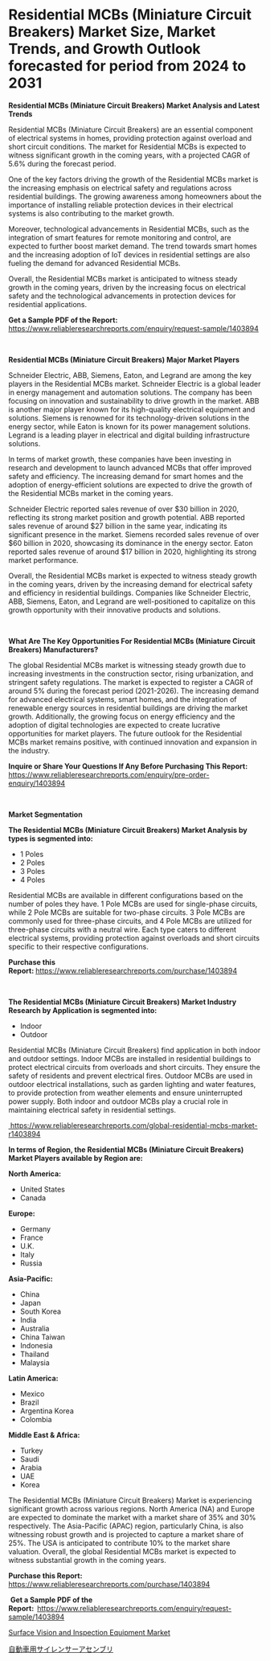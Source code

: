 <p><h1>Residential MCBs (Miniature Circuit Breakers) Market Size, Market Trends, and Growth Outlook forecasted for period from 2024 to 2031</h1></p><p><strong>Residential MCBs (Miniature Circuit Breakers) Market Analysis and Latest Trends</strong></p>
<p><p>Residential MCBs (Miniature Circuit Breakers) are an essential component of electrical systems in homes, providing protection against overload and short circuit conditions. The market for Residential MCBs is expected to witness significant growth in the coming years, with a projected CAGR of 5.6% during the forecast period. </p><p>One of the key factors driving the growth of the Residential MCBs market is the increasing emphasis on electrical safety and regulations across residential buildings. The growing awareness among homeowners about the importance of installing reliable protection devices in their electrical systems is also contributing to the market growth.</p><p>Moreover, technological advancements in Residential MCBs, such as the integration of smart features for remote monitoring and control, are expected to further boost market demand. The trend towards smart homes and the increasing adoption of IoT devices in residential settings are also fueling the demand for advanced Residential MCBs.</p><p>Overall, the Residential MCBs market is anticipated to witness steady growth in the coming years, driven by the increasing focus on electrical safety and the technological advancements in protection devices for residential applications.</p></p>
<p><strong>Get a Sample PDF of the Report:&nbsp;</strong> <a href="https://www.reliableresearchreports.com/enquiry/request-sample/1403894">https://www.reliableresearchreports.com/enquiry/request-sample/1403894</a></p>
<p>&nbsp;</p>
<p><strong>Residential MCBs (Miniature Circuit Breakers) Major Market Players</strong></p>
<p><p>Schneider Electric, ABB, Siemens, Eaton, and Legrand are among the key players in the Residential MCBs market. Schneider Electric is a global leader in energy management and automation solutions. The company has been focusing on innovation and sustainability to drive growth in the market. ABB is another major player known for its high-quality electrical equipment and solutions. Siemens is renowned for its technology-driven solutions in the energy sector, while Eaton is known for its power management solutions. Legrand is a leading player in electrical and digital building infrastructure solutions.</p><p>In terms of market growth, these companies have been investing in research and development to launch advanced MCBs that offer improved safety and efficiency. The increasing demand for smart homes and the adoption of energy-efficient solutions are expected to drive the growth of the Residential MCBs market in the coming years. </p><p>Schneider Electric reported sales revenue of over $30 billion in 2020, reflecting its strong market position and growth potential. ABB reported sales revenue of around $27 billion in the same year, indicating its significant presence in the market. Siemens recorded sales revenue of over $60 billion in 2020, showcasing its dominance in the energy sector. Eaton reported sales revenue of around $17 billion in 2020, highlighting its strong market performance.</p><p>Overall, the Residential MCBs market is expected to witness steady growth in the coming years, driven by the increasing demand for electrical safety and efficiency in residential buildings. Companies like Schneider Electric, ABB, Siemens, Eaton, and Legrand are well-positioned to capitalize on this growth opportunity with their innovative products and solutions.</p></p>
<p>&nbsp;</p>
<p><strong>What Are The Key Opportunities For Residential MCBs (Miniature Circuit Breakers) Manufacturers?</strong></p>
<p><p>The global Residential MCBs market is witnessing steady growth due to increasing investments in the construction sector, rising urbanization, and stringent safety regulations. The market is expected to register a CAGR of around 5% during the forecast period (2021-2026). The increasing demand for advanced electrical systems, smart homes, and the integration of renewable energy sources in residential buildings are driving the market growth. Additionally, the growing focus on energy efficiency and the adoption of digital technologies are expected to create lucrative opportunities for market players. The future outlook for the Residential MCBs market remains positive, with continued innovation and expansion in the industry.</p></p>
<p><strong>Inquire or Share Your Questions If Any Before Purchasing This Report:</strong> <a href="https://www.reliableresearchreports.com/enquiry/pre-order-enquiry/1403894">https://www.reliableresearchreports.com/enquiry/pre-order-enquiry/1403894</a></p>
<p>&nbsp;</p>
<p><strong>Market Segmentation</strong></p>
<p><strong>The Residential MCBs (Miniature Circuit Breakers) Market Analysis by types is segmented into:</strong></p>
<p><ul><li>1 Poles</li><li>2 Poles</li><li>3 Poles</li><li>4 Poles</li></ul></p>
<p><p>Residential MCBs are available in different configurations based on the number of poles they have. 1 Pole MCBs are used for single-phase circuits, while 2 Pole MCBs are suitable for two-phase circuits. 3 Pole MCBs are commonly used for three-phase circuits, and 4 Pole MCBs are utilized for three-phase circuits with a neutral wire. Each type caters to different electrical systems, providing protection against overloads and short circuits specific to their respective configurations.</p></p>
<p><strong>Purchase this Report:&nbsp;</strong><a href="https://www.reliableresearchreports.com/purchase/1403894">https://www.reliableresearchreports.com/purchase/1403894</a></p>
<p>&nbsp;</p>
<p><strong>The Residential MCBs (Miniature Circuit Breakers) Market Industry Research by Application is segmented into:</strong></p>
<p><ul><li>Indoor</li><li>Outdoor</li></ul></p>
<p><p>Residential MCBs (Miniature Circuit Breakers) find application in both indoor and outdoor settings. Indoor MCBs are installed in residential buildings to protect electrical circuits from overloads and short circuits. They ensure the safety of residents and prevent electrical fires. Outdoor MCBs are used in outdoor electrical installations, such as garden lighting and water features, to provide protection from weather elements and ensure uninterrupted power supply. Both indoor and outdoor MCBs play a crucial role in maintaining electrical safety in residential settings.</p></p>
<p><a href="https://www.reliableresearchreports.com/global-residential-mcbs-market-r1403894">&nbsp;https://www.reliableresearchreports.com/global-residential-mcbs-market-r1403894</a></p>
<p><strong>In terms of Region, the Residential MCBs (Miniature Circuit Breakers) Market Players available by Region are:</strong></p>
<p>
    <p> <strong> North America: </strong>
        <ul>
            <li>United States</li>
            <li>Canada</li>
        </ul>
        </p> 
    <p> <strong> Europe: </strong>
        <ul>
            <li>Germany</li>
            <li>France</li>
            <li>U.K.</li>
            <li>Italy</li>
            <li>Russia</li>
        </ul>
        </p> 
    <p> <strong> Asia-Pacific: </strong>
        <ul>
            <li>China</li>
            <li>Japan</li>
            <li>South Korea</li>
            <li>India</li>
            <li>Australia</li>
            <li>China Taiwan</li>
            <li>Indonesia</li>
            <li>Thailand</li>
            <li>Malaysia</li>
        </ul>
        </p> 
    <p> <strong> Latin America: </strong>
        <ul>
            <li>Mexico</li>
            <li>Brazil</li>
            <li>Argentina Korea</li>
            <li>Colombia</li>
        </ul>
        </p> 
    <p> <strong> Middle East & Africa: </strong>
        <ul>
            <li>Turkey</li>
            <li>Saudi</li>
            <li>Arabia</li>
            <li>UAE</li>
            <li>Korea</li>
        </ul>
    </p>
    </p>
<p><p>The Residential MCBs (Miniature Circuit Breakers) Market is experiencing significant growth across various regions. North America (NA) and Europe are expected to dominate the market with a market share of 35% and 30% respectively. The Asia-Pacific (APAC) region, particularly China, is also witnessing robust growth and is projected to capture a market share of 25%. The USA is anticipated to contribute 10% to the market share valuation. Overall, the global Residential MCBs market is expected to witness substantial growth in the coming years.</p></p>
<p><strong>Purchase this Report: </strong><a href="https://www.reliableresearchreports.com/purchase/1403894">https://www.reliableresearchreports.com/purchase/1403894</a></p>
<p>&nbsp;<strong>Get a Sample PDF of the Report:&nbsp;&nbsp;</strong><a href="https://www.reliableresearchreports.com/enquiry/request-sample/1403894">https://www.reliableresearchreports.com/enquiry/request-sample/1403894</a></p>
<p><strong></strong></p>
<p><p><a href="https://view.publitas.com/reportprime-1/surface-vision-and-inspection-equipment-market-size-market-segmentation-market-trends-and-growth-analysis-forecast-till-2031/">Surface Vision and Inspection Equipment Market</a></p><p><a href="https://github.com/JaydaWisoky2014/Market-Research-Report-List-1/blob/main/9974928114483.md">自動車用サイレンサーアセンブリ</a></p></p>